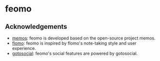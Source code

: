 # feomo


## Acknowledgements

- [memos](https://github.com/usememos/memos): feomo is developed based on the open-source project memos.
- [flomo](https://flomoapp.com/): feomo is inspired by flomo's note-taking style and user experience.
- [gotosocial](https://gotosocial.org/): feomo's social features are powered by gotosocial.
